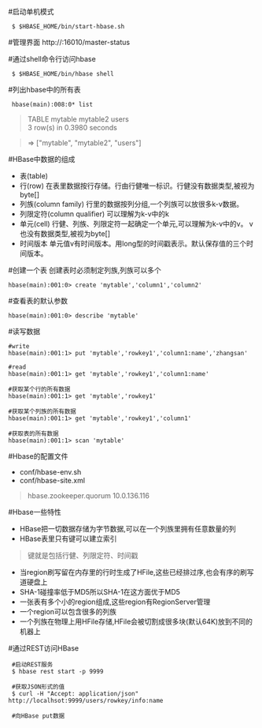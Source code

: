 #启动单机模式
```shell
 $ $HBASE_HOME/bin/start-hbase.sh
```

#管理界面
http://<ip>:16010/master-status

#通过shell命令行访问hbase
```shell
 $ $HBASE_HOME/bin/hbase shell
```

#列出hbase中的所有表
```shell
 hbase(main):008:0* list
```
 > TABLE 
 > mytable 
 > mytable2
 > users   
 > 3 row(s) in 0.3980 seconds

 > => ["mytable", "mytable2", "users"]

#HBase中数据的组成
 * 表(table)
 * 行(row) 在表里数据按行存储。行由行健唯一标识。行健没有数据类型,被视为byte[]
 * 列族(column family) 行里的数据按列分组,一个列族可以放很多k-v数据。
 * 列限定符(column qualifier) 可以理解为k-v中的k
 * 单元(cell) 行健、列族、列限定符一起确定一个单元,可以理解为k-v中的v。
   v也没有数据类型,被视为byte[]
 * 时间版本 单元值v有时间版本。用long型的时间戳表示。默认保存值的三个时间版本。

#创建一个表
创建表时必须制定列族,列族可以多个

```shell
hbase(main):001:0> create 'mytable','column1','column2' 
``` 

#查看表的默认参数
```shell
hbase(main):001:0> describe 'mytable'
```

#读写数据
```shell
#write
hbase(main):001:1> put 'mytable','rowkey1','column1:name','zhangsan'

#read
hbase(main):001:1> get 'mytable','rowkey1','column1:name'

#获取某个行的所有数据
hbase(main):001:1> get 'mytable','rowkey1'

#获取某个列族的所有数据
hbase(main):001:1> get 'mytable','rowkey1','column1'

#获取表的所有数据
hbase(main):001:1> scan 'mytable'

```

#Hbase的配置文件
 * conf/hbase-env.sh
 * conf/hbase-site.xml
  > <property>
  >      <!--指定zookeeper地址--> 
  >      <name>hbase.zookeeper.quorum</name>
  >      <value>10.0.136.116</value>
  >  </property>
  >

#Hbase一些特性
 * HBase把一切数据存储为字节数据,可以在一个列族里拥有任意数量的列
 * HBase表里只有键可以建立索引
  > 键就是包括行健、列限定符、时间戳
 * 当region刷写留在内存里的行时生成了HFile,这些已经排过序,也会有序的刷写道硬盘上
 * SHA-1碰撞率低于MD5所以SHA-1在这方面优于MD5
 * 一张表有多个小的region组成,这些region有RegionServer管理
 * 一个region可以包含很多的列族
 * 一个列族在物理上用HFile存储,HFile会被切割成很多块(默认64K)放到不同的机器上

#通过REST访问HBase
```shell
 #启动REST服务
 $ hbase rest start -p 9999

 #获取JSON形式的值
 $ curl -H "Accept: application/json" http://localhsot:9999/users/rowkey/info:name
 
 #向HBase put数据
```




